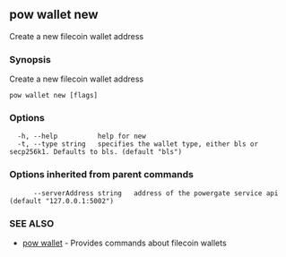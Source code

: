 ## pow wallet new

Create a new filecoin wallet address

### Synopsis

Create a new filecoin wallet address

```
pow wallet new [flags]
```

### Options

```
  -h, --help          help for new
  -t, --type string   specifies the wallet type, either bls or secp256k1. Defaults to bls. (default "bls")
```

### Options inherited from parent commands

```
      --serverAddress string   address of the powergate service api (default "127.0.0.1:5002")
```

### SEE ALSO

* [pow wallet](pow_wallet.md)	 - Provides commands about filecoin wallets

